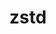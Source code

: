 ---
title: "zstd"
layout: cache
categories: [package, v0.19]
meta: {"versions": ["1.5.2"], "compilers": ["gcc@=11.1.0", "gcc@=7.3.1", "gcc@=7.5.0", "gcc@=8.4.0", "oneapi@=2022.1.0"], "oss": ["amzn2", "ubuntu18.04", "ubuntu20.04"], "platforms": ["linux"], "targets": ["aarch64", "neoverse_n1", "x86_64", "x86_64_v3"], "stacks": ["aws-ahug", "aws-ahug-aarch64", "aws-isc", "aws-isc-aarch64", "build_systems", "data-vis-sdk", "e4s", "e4s-oneapi", "ml-cpu", "ml-cuda", "ml-rocm", "radiuss", "radiuss-aws", "radiuss-aws-aarch64", "tutorial"], "num_specs": 11, "num_specs_by_stack": {"aws-isc-aarch64": 4, "radiuss-aws-aarch64": 2, "aws-ahug-aarch64": 4, "aws-ahug": 2, "ml-rocm": 1, "aws-isc": 2, "ml-cuda": 1, "ml-cpu": 1, "radiuss-aws": 1, "tutorial": 2, "data-vis-sdk": 1, "build_systems": 1, "radiuss": 1, "e4s": 2, "e4s-oneapi": 1}}
spec_details: [{"hash": "5vdxrzwvj6ifth4bomooz2tbqexhqfmu", "compiler": "gcc@=7.3.1", "versions": ["1.5.2"], "os": "amzn2", "platform": "linux", "target": "aarch64", "variants": ["build_system=makefile", "compression=none", "libs=shared,static", "+programs"], "stacks": ["aws-isc-aarch64", "radiuss-aws-aarch64", "aws-ahug-aarch64"], "size": "-", "tarball": "https://binaries.spack.io/releases/v0.19/build_cache/linux-amzn2-aarch64/gcc-7.3.1/zstd-1.5.2/linux-amzn2-aarch64-gcc-7.3.1-zstd-1.5.2-5vdxrzwvj6ifth4bomooz2tbqexhqfmu.spack"}, {"hash": "c55u6dinebvvc5ct3nogzetw56zyw42k", "compiler": "gcc@=7.3.1", "versions": ["1.5.2"], "os": "amzn2", "platform": "linux", "target": "aarch64", "variants": ["build_system=makefile", "libs=shared,static", "~programs"], "stacks": ["aws-isc-aarch64", "aws-ahug-aarch64"], "size": "-", "tarball": "https://binaries.spack.io/releases/v0.19/build_cache/linux-amzn2-aarch64/gcc-7.3.1/zstd-1.5.2/linux-amzn2-aarch64-gcc-7.3.1-zstd-1.5.2-c55u6dinebvvc5ct3nogzetw56zyw42k.spack"}, {"hash": "utqyswutytzw4n5znnjamzbr5xhnxkdz", "compiler": "gcc@=7.3.1", "versions": ["1.5.2"], "os": "amzn2", "platform": "linux", "target": "neoverse_n1", "variants": ["build_system=makefile", "compression=none", "libs=shared,static", "+programs"], "stacks": ["aws-isc-aarch64", "radiuss-aws-aarch64", "aws-ahug-aarch64"], "size": "-", "tarball": "https://binaries.spack.io/releases/v0.19/build_cache/linux-amzn2-neoverse_n1/gcc-7.3.1/zstd-1.5.2/linux-amzn2-neoverse_n1-gcc-7.3.1-zstd-1.5.2-utqyswutytzw4n5znnjamzbr5xhnxkdz.spack"}, {"hash": "yo5enkw4k4r4sa6dxii7w2dyns777r5h", "compiler": "gcc@=7.3.1", "versions": ["1.5.2"], "os": "amzn2", "platform": "linux", "target": "neoverse_n1", "variants": ["build_system=makefile", "libs=shared,static", "~programs"], "stacks": ["aws-isc-aarch64", "aws-ahug-aarch64"], "size": "-", "tarball": "https://binaries.spack.io/releases/v0.19/build_cache/linux-amzn2-neoverse_n1/gcc-7.3.1/zstd-1.5.2/linux-amzn2-neoverse_n1-gcc-7.3.1-zstd-1.5.2-yo5enkw4k4r4sa6dxii7w2dyns777r5h.spack"}, {"hash": "374yltocbrvbb2itp6zwozkxbqmtt2ih", "compiler": "gcc@=7.3.1", "versions": ["1.5.2"], "os": "amzn2", "platform": "linux", "target": "x86_64_v3", "variants": ["build_system=makefile", "compression=none", "libs=shared,static", "+programs"], "stacks": ["aws-ahug", "ml-rocm", "aws-isc", "ml-cuda", "ml-cpu", "radiuss-aws"], "size": "-", "tarball": "https://binaries.spack.io/releases/v0.19/build_cache/linux-amzn2-x86_64_v3/gcc-7.3.1/zstd-1.5.2/linux-amzn2-x86_64_v3-gcc-7.3.1-zstd-1.5.2-374yltocbrvbb2itp6zwozkxbqmtt2ih.spack"}, {"hash": "2vt3p3qtu47mrzwqjbrpbysnyt5yehrp", "compiler": "gcc@=7.3.1", "versions": ["1.5.2"], "os": "amzn2", "platform": "linux", "target": "x86_64_v3", "variants": ["build_system=makefile", "libs=shared,static", "~programs"], "stacks": ["aws-isc", "aws-ahug"], "size": "-", "tarball": "https://binaries.spack.io/releases/v0.19/build_cache/linux-amzn2-x86_64_v3/gcc-7.3.1/zstd-1.5.2/linux-amzn2-x86_64_v3-gcc-7.3.1-zstd-1.5.2-2vt3p3qtu47mrzwqjbrpbysnyt5yehrp.spack"}, {"hash": "fprmzmoubdjdr663rprctp2tuqiv5apu", "compiler": "gcc@=7.5.0", "versions": ["1.5.2"], "os": "ubuntu18.04", "platform": "linux", "target": "x86_64", "variants": ["build_system=makefile", "compression=none", "libs=shared,static", "+programs"], "stacks": ["tutorial", "data-vis-sdk", "build_systems", "radiuss"], "size": "-", "tarball": "https://binaries.spack.io/releases/v0.19/build_cache/linux-ubuntu18.04-x86_64/gcc-7.5.0/zstd-1.5.2/linux-ubuntu18.04-x86_64-gcc-7.5.0-zstd-1.5.2-fprmzmoubdjdr663rprctp2tuqiv5apu.spack"}, {"hash": "nwwllvpdtplmxku5bvacn5l4gph4qsqz", "compiler": "gcc@=11.1.0", "versions": ["1.5.2"], "os": "ubuntu20.04", "platform": "linux", "target": "x86_64", "variants": ["build_system=makefile", "compression=none", "libs=shared,static", "+programs"], "stacks": ["e4s"], "size": "-", "tarball": "https://binaries.spack.io/releases/v0.19/build_cache/linux-ubuntu20.04-x86_64/gcc-11.1.0/zstd-1.5.2/linux-ubuntu20.04-x86_64-gcc-11.1.0-zstd-1.5.2-nwwllvpdtplmxku5bvacn5l4gph4qsqz.spack"}, {"hash": "2b73tirbzuagu4mxnldwso2i2pwky4gz", "compiler": "gcc@=8.4.0", "versions": ["1.5.2"], "os": "ubuntu18.04", "platform": "linux", "target": "x86_64", "variants": ["build_system=makefile", "compression=none", "libs=shared,static", "+programs"], "stacks": ["tutorial"], "size": "-", "tarball": "https://binaries.spack.io/releases/v0.19/build_cache/linux-ubuntu18.04-x86_64/gcc-8.4.0/zstd-1.5.2/linux-ubuntu18.04-x86_64-gcc-8.4.0-zstd-1.5.2-2b73tirbzuagu4mxnldwso2i2pwky4gz.spack"}, {"hash": "3n7wbgyb27sdjpeuuliwbfdx32pxvrfs", "compiler": "gcc@=11.1.0", "versions": ["1.5.2"], "os": "ubuntu20.04", "platform": "linux", "target": "x86_64", "variants": ["build_system=makefile", "libs=shared,static", "~programs"], "stacks": ["e4s"], "size": "-", "tarball": "https://binaries.spack.io/releases/v0.19/build_cache/linux-ubuntu20.04-x86_64/gcc-11.1.0/zstd-1.5.2/linux-ubuntu20.04-x86_64-gcc-11.1.0-zstd-1.5.2-3n7wbgyb27sdjpeuuliwbfdx32pxvrfs.spack"}, {"hash": "pwvyiutyq6c2twnjfnf2hrlb5ysaoq2b", "compiler": "oneapi@=2022.1.0", "versions": ["1.5.2"], "os": "ubuntu20.04", "platform": "linux", "target": "x86_64", "variants": ["build_system=makefile", "compression=none", "libs=shared,static", "+programs"], "stacks": ["e4s-oneapi"], "size": "-", "tarball": "https://binaries.spack.io/releases/v0.19/build_cache/linux-ubuntu20.04-x86_64/oneapi-2022.1.0/zstd-1.5.2/linux-ubuntu20.04-x86_64-oneapi-2022.1.0-zstd-1.5.2-pwvyiutyq6c2twnjfnf2hrlb5ysaoq2b.spack"}]
---